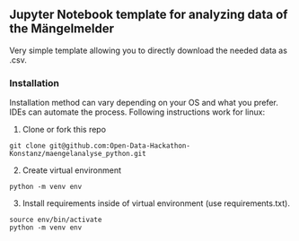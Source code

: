 ## Jupyter Notebook template for analyzing data of the Mängelmelder

Very simple template allowing you to directly download the needed data as .csv.

### Installation
Installation method can vary depending on your OS and what you prefer. IDEs can automate the process. 
Following instructions work for linux:

1. Clone or fork this repo
```
git clone git@github.com:Open-Data-Hackathon-Konstanz/maengelanalyse_python.git
```
2. Create virtual environment
```
python -m venv env
```
3. Install requirements inside of virtual environment (use requirements.txt). 
```
source env/bin/activate
python -m venv env
```